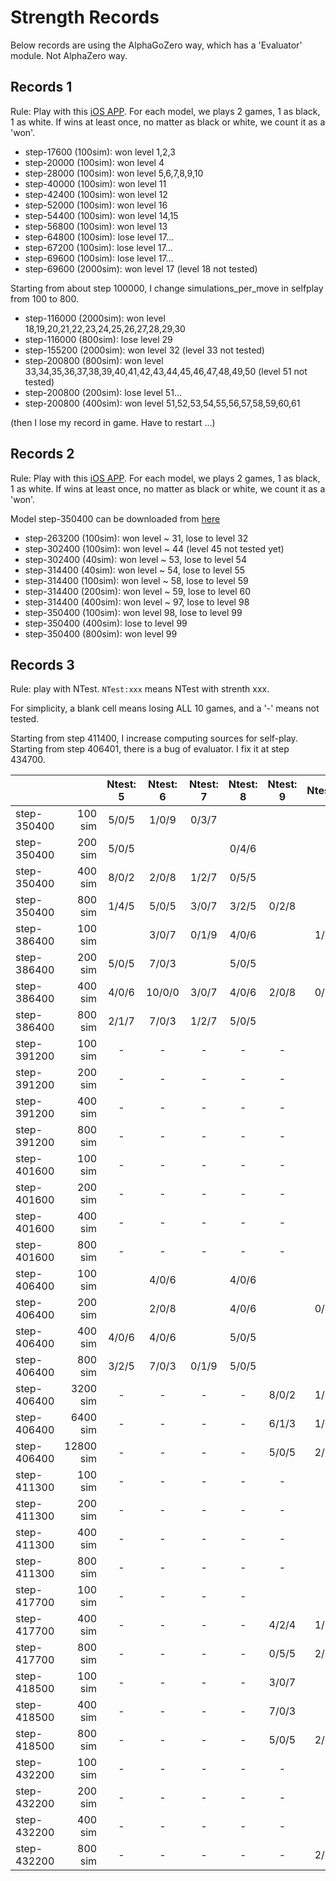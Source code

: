 Strength Records
==========

Below records are using the AlphaGoZero way,  which has a 'Evaluator' module. Not AlphaZero way.

Records 1
---------

Rule: Play with this [iOS APP](https://itunes.apple.com/cn/app/id574915961). For each model, we plays 2 games, 1 as black, 1 as white. If wins at least once, no matter as black or white, we count it as a 'won'.

- step-17600 (100sim): won level 1,2,3
- step-20000 (100sim): won level 4
- step-28000 (100sim): won level 5,6,7,8,9,10
- step-40000 (100sim): won level 11
- step-42400 (100sim): won level 12
- step-52000 (100sim): won level 16
- step-54400 (100sim): won level 14,15
- step-56800 (100sim): won level 13
- step-64800 (100sim): lose level 17...
- step-67200 (100sim): lose level 17...
- step-69600 (100sim): lose level 17...
- step-69600 (2000sim): won level 17 (level 18 not tested)

Starting from about step 100000, I change simulations_per_move in selfplay from 100 to 800.

- step-116000 (2000sim): won level 18,19,20,21,22,23,24,25,26,27,28,29,30
- step-116000 (800sim): lose level 29
- step-155200 (2000sim): won level 32 (level 33 not tested)
- step-200800 (800sim): won level 33,34,35,36,37,38,39,40,41,42,43,44,45,46,47,48,49,50 (level 51 not tested)
- step-200800 (200sim): lose level 51...
- step-200800 (400sim): won level 51,52,53,54,55,56,57,58,59,60,61

(then I lose my record in game. Have to restart ...)

Records 2
---------

Rule: Play with this [iOS APP](https://itunes.apple.com/ca/app/id574915961). For each model, we plays 2 games, 1 as black, 1 as white. If wins at least once, no matter as black or white, we count it as a 'won'.

Model step-350400 can be downloaded from [here](https://github.com/gooooloo/reversi-alpha-zero-models/tree/master/model_350400-steps)

- step-263200 (100sim): won level ~ 31, lose to level 32
- step-302400 (100sim): won level ~ 44 (level 45 not tested yet)
- step-302400 (40sim): won level ~ 53, lose to level 54 
- step-314400 (40sim): won level ~ 54, lose to level 55
- step-314400 (100sim): won level ~ 58, lose to level 59
- step-314400 (200sim): won level ~ 59, lose to level 60
- step-314400 (400sim): won level ~ 97, lose to level 98
- step-350400 (100sim): won level 98, lose to level 99
- step-350400 (400sim): lose to level 99
- step-350400 (800sim): won level 99

Records 3
---------

Rule: play with NTest. `NTest:xxx` means NTest with strenth xxx. 

For simplicity, a blank cell means losing ALL 10 games, and a '-' means not tested.

Starting from step 411400, I increase computing sources for self-play.
Starting from step 406401, there is a bug of evaluator. I fix it at step 434700.

|           |         |Ntest: 5|Ntest: 6|Ntest: 7|Ntest: 8|Ntest: 9|Ntest:10|Ntest:11|Ntest:12|Ntest:13|
|-----------|--------:|:------:|:------:|:------:|:------:|:------:|:------:|:------:|:------:|:------:|
|step-350400|  100 sim|  5/0/5 |  1/0/9 |  0/3/7 |        |        |   -    |   -    |   -    |   -    |
|step-350400|  200 sim|  5/0/5 |        |        |  0/4/6 |        |   -    |   -    |   -    |   -    |
|step-350400|  400 sim|  8/0/2 |  2/0/8 |  1/2/7 |  0/5/5 |        |   -    |   -    |   -    |   -    |
|step-350400|  800 sim|  1/4/5 |  5/0/5 |  3/0/7 |  3/2/5 |  0/2/8 |   -    |   -    |   -    |   -    |
|step-386400|  100 sim|        |  3/0/7 |  0/1/9 |  4/0/6 |        |  1/0/9 |        |        |        |
|step-386400|  200 sim|  5/0/5 |  7/0/3 |        |  5/0/5 |        |        |        |        |        |
|step-386400|  400 sim|  4/0/6 | 10/0/0 |  3/0/7 |  4/0/6 |  2/0/8 |  0/1/9 |  0/5/5 |        |        |
|step-386400|  800 sim|  2/1/7 |  7/0/3 |  1/2/7 |  5/0/5 |        |        |  0/5/5 |        |        |
|step-391200|  100 sim|   -    |   -    |   -    |   -    |   -    |        |        |  0/1/9 |        |
|step-391200|  200 sim|   -    |   -    |   -    |   -    |   -    |        |        |        |        |
|step-391200|  400 sim|   -    |   -    |   -    |   -    |   -    |        |        |        |        |
|step-391200|  800 sim|   -    |   -    |   -    |   -    |   -    |        |        |  1/0/9 |        |
|step-401600|  100 sim|   -    |   -    |   -    |   -    |   -    |        |        |        |        |
|step-401600|  200 sim|   -    |   -    |   -    |   -    |   -    |        |        |        |        |
|step-401600|  400 sim|   -    |   -    |   -    |   -    |   -    |        |        |  0/1/9 |        |
|step-401600|  800 sim|   -    |   -    |   -    |   -    |   -    |        |        |        |        |
|step-406400|  100 sim|        |  4/0/6 |        |  4/0/6 |        |        |        |        |        |
|step-406400|  200 sim|        |  2/0/8 |        |  4/0/6 |        |  0/3/7 |        |        |        |
|step-406400|  400 sim|  4/0/6 |  4/0/6 |        |  5/0/5 |        |        |  0/4/6 |        |  0/1/9 |
|step-406400|  800 sim|  3/2/5 |  7/0/3 |  0/1/9 |  5/0/5 |        |        |  0/1/9 |  0/2/8 |  0/2/8 |
|step-406400| 3200 sim|   -    |   -    |   -    |   -    |  8/0/2 |  1/2/7 |  4/1/5 |   -    |   -    |
|step-406400| 6400 sim|   -    |   -    |   -    |   -    |  6/1/3 |  1/0/9 |  1/2/7 |   -    |   -    |
|step-406400|12800 sim|   -    |   -    |   -    |   -    |  5/0/5 |  2/1/7 |   -    |   -    |   -    |
|step-411300|  100 sim|   -    |   -    |   -    |   -    |   -    |        |        |        |        |
|step-411300|  200 sim|   -    |   -    |   -    |   -    |   -    |        |        |        |        |
|step-411300|  400 sim|   -    |   -    |   -    |   -    |   -    |        |        |        |        |
|step-411300|  800 sim|   -    |   -    |   -    |   -    |   -    |        |        |  2/0/8 |        |
|step-417700|  100 sim|   -    |   -    |   -    |   -    |        |        |        |        |        |
|step-417700|  400 sim|   -    |   -    |   -    |   -    |  4/2/4 |  1/0/9 |  1/1/8 |  1/0/9 |        |
|step-417700|  800 sim|   -    |   -    |   -    |   -    |  0/5/5 |  2/0/8 |        |  4/0/6 |        |
|step-418500|  100 sim|   -    |   -    |   -    |   -    |  3/0/7 |        |        |        |        |
|step-418500|  400 sim|   -    |   -    |   -    |   -    |  7/0/3 |        |        |        |        |
|step-418500|  800 sim|   -    |   -    |   -    |   -    |  5/0/5 |  2/0/8 |        |        |        |
|step-432200|  100 sim|   -    |   -    |   -    |   -    |   -    |        |        |        |        |
|step-432200|  200 sim|   -    |   -    |   -    |   -    |   -    |        |        |        |        |
|step-432200|  400 sim|   -    |   -    |   -    |   -    |   -    |        |        |        |  5/0/5 |
|step-432200|  800 sim|   -    |   -    |   -    |   -    |   -    |  2/0/8 |        |  0/3/7 |  1/1/8 |

